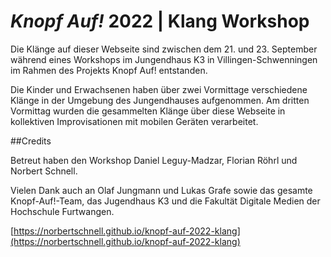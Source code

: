 # *Knopf Auf!* 2022 | Klang Workshop
Die Klänge auf dieser Webseite sind zwischen dem 21. und 23. September während eines Workshops im Jungendhaus K3 in Villingen-Schwenningen im Rahmen des Projekts Knopf Auf! entstanden.

Die Kinder und Erwachsenen haben über zwei Vormittage verschiedene Klänge in der Umgebung des Jungendhauses aufgenommen.
Am dritten Vormittag wurden die gesammelten Klänge über diese Webseite in kollektiven Improvisationen mit mobilen Geräten verarbeitet.

##Credits

Betreut haben den Workshop Daniel Leguy-Madzar, Florian Röhrl und Norbert Schnell.

Vielen Dank auch an Olaf Jungmann und Lukas Grafe sowie das gesamte Knopf-Auf!-Team, das Jugendhaus K3 und die Fakultät Digitale Medien der Hochschule Furtwangen.

[https://norbertschnell.github.io/knopf-auf-2022-klang](https://norbertschnell.github.io/knopf-auf-2022-klang)
